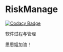 # RiskManage

[![Codacy Badge](https://api.codacy.com/project/badge/Grade/651d27a8b89d4fa6bc1c07e77caafef1)](https://www.codacy.com/app/864986781/RiskManage?utm_source=github.com&amp;utm_medium=referral&amp;utm_content=lsySummer/RiskManage&amp;utm_campaign=badger)

软件过程与管理

思思姐加油！
